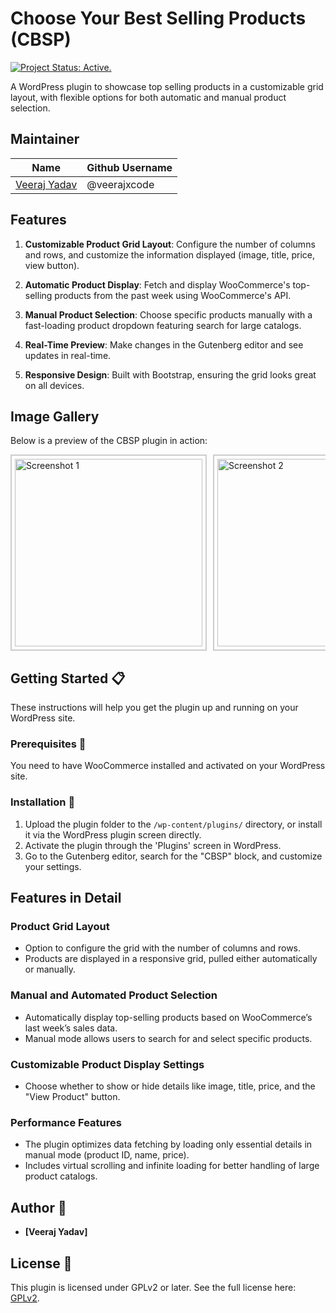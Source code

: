 # Choose Your Best Selling Products (CBSP)

[![Project Status: Active.](https://www.repostatus.org/badges/latest/active.svg)](https://www.repostatus.org/#active)

A WordPress plugin to showcase top selling products in a customizable grid layout, with flexible options for both automatic and manual product selection.

<!-- Add a relevant banner image here -->

## Maintainer

| Name                                                   | Github Username |
|--------------------------------------------------------|-----------------|
| [Veeraj Yadav](mailto:veeraj11yadav@gmail.com)        |  @veerajxcode   |

## Features

1. **Customizable Product Grid Layout**: Configure the number of columns and rows, and customize the information displayed (image, title, price, view button).

2. **Automatic Product Display**: Fetch and display WooCommerce's top-selling products from the past week using WooCommerce's API.

3. **Manual Product Selection**: Choose specific products manually with a fast-loading product dropdown featuring search for large catalogs.

4. **Real-Time Preview**: Make changes in the Gutenberg editor and see updates in real-time.

5. **Responsive Design**: Built with Bootstrap, ensuring the grid looks great on all devices.

## Image Gallery

Below is a preview of the CBSP plugin in action:

<div style="display: flex; overflow-x: auto;">
  <img src="https://github.com/veerajxcode/chooseyourbestsellingproducts/blob/master/assets/src/img/screenshot-1.png" alt="Screenshot 1" width="300" style="margin-right: 10px; border: 2px solid #ccc; padding: 5px;">
  <img src="https://github.com/veerajxcode/chooseyourbestsellingproducts/blob/master/assets/src/img/screenshot-2.png" alt="Screenshot 2" width="300" style="margin-right: 10px; border: 2px solid #ccc; padding: 5px;">
  <img src="https://github.com/veerajxcode/chooseyourbestsellingproducts/blob/master/assets/src/img/screenshot-3.png" alt="Screenshot 3" width="300" style="margin-right: 10px; border: 2px solid #ccc; padding: 5px;">
  <img src="https://github.com/veerajxcode/chooseyourbestsellingproducts/blob/master/assets/src/img/screenshot-4.png" alt="Screenshot 4" width="300" style="margin-right: 10px; border: 2px solid #ccc; padding: 5px;">
  <img src="https://github.com/veerajxcode/chooseyourbestsellingproducts/blob/master/assets/src/img/screenshot-5.png" alt="Screenshot 5" width="300" style="margin-right: 10px; border: 2px solid #ccc; padding: 5px;">
</div>

## Getting Started :clipboard:

These instructions will help you get the plugin up and running on your WordPress site.

### Prerequisites :door:

You need to have WooCommerce installed and activated on your WordPress site.

### Installation :wrench:

1. Upload the plugin folder to the `/wp-content/plugins/` directory, or install it via the WordPress plugin screen directly.
2. Activate the plugin through the 'Plugins' screen in WordPress.
3. Go to the Gutenberg editor, search for the "CBSP" block, and customize your settings.

## Features in Detail

### Product Grid Layout

- Option to configure the grid with the number of columns and rows.
- Products are displayed in a responsive grid, pulled either automatically or manually.

### Manual and Automated Product Selection

- Automatically display top-selling products based on WooCommerce’s last week’s sales data.
- Manual mode allows users to search for and select specific products.

### Customizable Product Display Settings

- Choose whether to show or hide details like image, title, price, and the "View Product" button.

### Performance Features

- The plugin optimizes data fetching by loading only essential details in manual mode (product ID, name, price).
- Includes virtual scrolling and infinite loading for better handling of large product catalogs.

## Author :pencil:

* **[Veeraj Yadav]**

## License :scroll:

This plugin is licensed under GPLv2 or later. See the full license here: [GPLv2](https://www.gnu.org/licenses/old-licenses/gpl-2.0.en.html).
